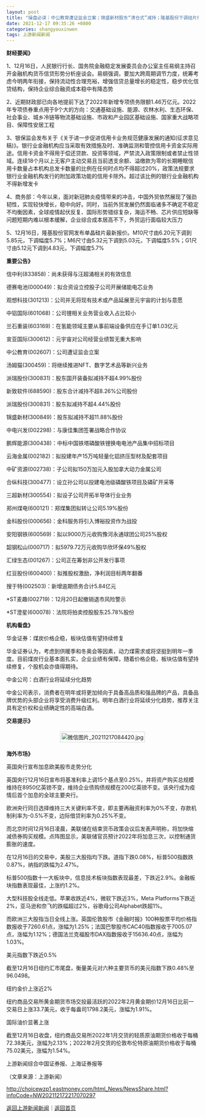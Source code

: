 ```yaml
---
layout: post
title: "操盘必读｜中公教育遭证监会立案；锦盛新材股东“清仓式”减持；隆基股份下调硅片价格；美股三大股指全线走低"
date: 2021-12-17 09:35:26 +0800
categories: shangyouxinwen
tags: 上游新闻新闻
---
```

<p><strong>财经要闻》</strong></p>
 <p>1、12月16日，人民银行行长、国务院金融稳定发展委员会办公室主任易纲主持召开金融机构货币信贷形势分析座谈会。易纲强调，要加大跨周期调节力度，统筹考虑今明两年衔接，保持流动性合理充裕，增强信贷总量增长的稳定性，稳步优化信贷结构，保持企业综合融资成本稳中有降态势</p>
 <p>2、近期财政部已向各地提前下达了2022年新增专项债务限额1.46万亿元。2022年专项债券重点用于9个大的方向：交通基础设施、能源、农林水利、生态环保、社会事业、城乡冷链等物流基础设施、市政和产业园区基础设施、国家重大战略项目、保障性安居工程</p>
 <p>3、银保监会发布关于《关于进一步促进信用卡业务规范健康发展的通知(征求意见稿)》。银行业金融机构应当采取有效措施及时、准确监测和管控信用卡资金实际用途。信用卡资金不得用于偿还贷款、投资等领域，严禁流入政策限制或者禁止性领域。连续18个月以上无客户主动交易且当前透支余额、溢缴款为零的长期睡眠信用卡数量占本机构总发卡数量的比例在任何时点均不得超过20%，政策法规要求银行业金融机构发行的附加政策功能的信用卡除外。超过该比例的银行业金融机构不得新增发卡</p>
 <p>4、商务部：今年以来，面对新冠肺炎疫情带来的冲击，中国外贸依然展现了强劲韧性，实现较快增长，稳中向好。同时，当前外贸发展仍然面临诸多不确定不稳定不均衡因素，全球疫情起伏反复、国际形势错综复杂，海运不畅、芯片供应短缺等问题短期内难以根本缓解，企业综合成本居高不下，外贸运行面临较大压力</p>
 <p>5、12月16日，隆基股份官网发布单晶硅片最新报价。M10尺寸由6.20元下调到5.85元，下调幅度5.7%；M6尺寸由5.32元下调到5.03元，下调幅度5.5%；G1尺寸由5.12元下调到4.83元，下调幅度5.7%</p>
 <p><strong>重要公告》</strong></p>
 <p>信中利(833858)：尚未获得与汪超涌相关的有效信息</p>
 <p>德赛电池(000049)：拟合资设立控股子公司开展储能电芯业务</p>
 <p>观想科技(301213)：公司并无将现有技术或产品延展至元宇宙的计划与意愿</p>
 <p>中铝国际(601068)：公司锂相关业务营业收入占比较小</p>
 <p>兰石重装(603169)：在氢能领域主要从事前端设备供应在手订单1.03亿元</p>
 <p>宣亚国际(300612)：元宇宙对公司经营业绩暂无重大影响</p>
 <p>中公教育(002607)：公司遭证监会立案</p>
 <p>汤姆猫(300459)：将继续推进NFT、数字艺术品等新兴业务</p>
 <p>派瑞股份(300831)：股东国开装备拟减持不超4.99%股份</p>
 <p>新致软件(688590)：股东合计减持不超8.26%公司股份</p>
 <p>派瑞股份(300831)：股东拟减持不超4.44%股份</p>
 <p>锦盛新材(300849)：股东拟减持不超11.88%股份</p>
 <p>中电兴发(002298)：与康佳集团签署战略合作协议</p>
 <p>鹏辉能源(300438)：中标中国铁塔磷酸铁锂换电电池产品集中招标项目</p>
 <p>云海金属(002182)：拟投建年产15万吨轻量化铝挤压型材及配套项目</p>
 <p>中矿资源(002738)：子公司拟150万加元入股加拿大动力金属公司</p>
 <p>合纵科技(300477)：设立孙公司以投建电池级磷酸铁项目及磷矿开采等</p>
 <p>三超新材(300554)：拟设子公司开拓半导体行业业务</p>
 <p>郑州煤电(600121)：郑煤集团拟转让公司5.19%股份</p>
 <p>金科股份(000656)：金科服务将引入博裕投资作为战投</p>
 <p>安阳钢铁(600569)：拟以9000万元收购豫河永通球团公司25%股权</p>
 <p>韶钢松山(000717)：拟5979.72万元收购华欣环保49%股权</p>
 <p>汇绿生态(001267)：公司正在筹划非公开发行事项</p>
 <p>红豆股份(600400)：拟推股权激励，净利润目标两年翻番</p>
 <p>搜于特(002503)：新增逾期债务合计5.84亿元</p>
 <p>*ST麦趣(002719)：12月20日起撤销退市风险警示</p>
 <p>*ST澄星(600078)：法院将拍卖控股股东25.78%股份</p>
 <p><strong>机构看盘》</strong></p>
 <p>华金证券：煤炭价格企稳，板块估值有望持续修复</p>
 <p>华金证券认为，考虑到供暖季和冬奥会等因素，动力煤需求或将坚挺到明年一季度。目前煤炭行业基本面扎实，企业业绩有保障，随着价格企稳，板块估值有望持续修复，个股机会亦值得期待。</p>
 <p>中金公司：白酒行业将延续分化趋势</p>
 <p>中金公司表示，消费者在明年或将更加倾向于具备高品质和强品牌的产品，具备品牌优势的头部企业将享受消费升级红利。明年白酒行业将延续分化趋势，推荐关注具有定价权和业绩确定性的高端白酒。</p>
 <p><strong>交易提示》</strong></p>
 <center><img src="https://dfscdn.dfcfw.com/download/D24716180575815105058.jpg" alt="微信图片_20211217084420.jpg" title="fb1ef3c5fe43663d20da32c9c179c784.jpg" style="border:#d1d1d1 1px solid;padding:3px;margin:5px 0;" /></center><p><strong>海外市场》</strong></p>
 <p>英国央行宣布加息欧美股市走势分化</p>
 <p>英国央行12月16日宣布将基准利率上调15个基点至0.25%，并将资产购买总规模维持在8950亿英镑不变，维持企业债购债规模在200亿英镑不变。该央行成为疫情后首个加息的全球主要央行。</p>
 <p>欧洲央行同日选择维持三大关键利率不变，即主要再融资利率为0%不变，存款机制利率为-0.5%不变，边际借贷利率为0.25%不变。</p>
 <p>而北京时间12月16日凌晨，美联储在结束货币政策会议后发表声明称，将加快缩减债券购买规模。点阵图显示，美联储官员预计2022年将加息三次，以控制通货膨胀的速度。</p>
 <p>在12月16日的交易中，美股三大股指均下跌。道指下跌0.08%，标普500指数跌0.87%，纳指的跌幅为2.47%。</p>
 <p>标普500指数十一大板块中，信息技术板块指数表现最差，下跌近2.9%。金融板块指数表现最佳，上涨约1.2%。</p>
 <p>大型科技股全线走低。苹果收跌近4%，微软下跌近3%，Meta Platforms下跌近2%，亚马逊和奈飞的跌幅超过2%，谷歌母公司Alphabet跌超1%。</p>
 <p>而欧洲三大股指当日全线上涨。英国伦敦股市《金融时报》100种股票平均价格指数报收于7260.61点，涨幅为1.25%；法国巴黎股市CAC40指数报收于7005.07点，涨幅为1.12%；德国法兰克福股市DAX指数报收于15636.40点，涨幅为1.03%。</p>
 <p>美元指数下跌近0.5%</p>
 <p>截至12月16日纽约汇市尾盘，衡量美元对六种主要货币的美元指数下跌0.48%至96.0498。</p>
 <p>纽约金价上涨近2%</p>
 <p>纽约商品交易所黄金期货市场交投最活跃的2022年2月黄金期价12月16日比前一交易日上涨33.7美元，收于每盎司1798.2美元，涨幅为1.91%。</p>
 <p>国际油价显著上涨</p>
 <p>截至12月16日收盘，纽约商品交易所2022年1月交货的轻质原油期货价格收于每桶72.38美元，涨幅为2.13%；2022年2月交货的伦敦布伦特原油期货价格收于每桶75.02美元，涨幅为1.54%。</p>
 <p>上游新闻综合中国证券报、上海证券报等</p><p class="em_media">（文章来源：上游新闻）</p>

<http://choicewzp1.eastmoney.com/html_News/NewsShare.html?infoCode=NW202112172217070297>

[返回上游新闻新闻](//finews.withounder.com/category/shangyouxinwen.html)｜[返回首页](//finews.withounder.com/)